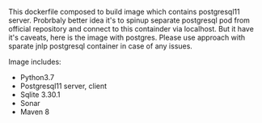 This dockerfile composed to build image which contains postgresql11 server.
Probrbaly better idea it's to spinup separate postgresql pod from official repository and connect to this containder via localhost.
But it have it's caveats, here is the image with postgres. 
Please use approach with sparate jnlp postgresql container in case of any issues.

Image includes:
* Python3.7
* Postgresql11 server, client
* Sqlite 3.30.1
* Sonar
* Maven 8
